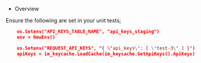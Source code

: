 * Overview

Ensure the following are set in your unit tests;

``` json
	os.Setenv("API_KEYS_TABLE_NAME", "api_keys_staging")
	env = NewEnv()

	os.Setenv("REQUEST_API_KEYS", "{ \"api_keys\": [ \"test-3\" ] }")
	apiKeys = im_keycache.LoadCache(im_keycache.GetApiKeys().ApiKeys)
```
